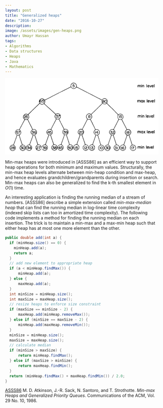 ```yaml
---
layout: post
title: "Generalized heaps"
date: "2016-10-27"
description:
image: /assets/images/gen-heaps.png
author: Umayr Hassan
tags:
- Algorithms
- Data structures
- Heaps
- Java
- Mathematics
---
```


![screen-shot-2016-10-27-at-10-31-39-am](/assets/images/screen-shot-2016-10-27-at-10-31-39-am.png)

Min-max heaps were introduced in [ASSS86] as an efficient way to support heap operations for both minimum and maximum values. 
Structurally, the min-max heap levels alternate between min-heap condition and max-heap, and hence evaluates 
grandchildren/grandparents during insertion or search. Min-max heaps can also be generalized to find the 
k-th smallest element in $O(1)$ time.

An interesting application is finding the running median of a stream of numbers. [ASSS86] describe a simple extension 
called _min-max-median heap_ that can find the running median in log-linear time complexity (indexed skip lists can too 
in amortized time complexity). The following code implements a method for finding the running median on each insertion. 
The trick is to maintain a min-max and a max-min heap such that either heap has at most one more element than the other.

```java
public double add(int a) {
  if (minHeap.size() == 0) {
    minHeap.add(a);
    return a;
  }
  // add new element to appropriate heap
  if (a < minHeap.findMax()) {
      minHeap.add(a);
  } else {
      maxHeap.add(a);
  }
  int minSize = minHeap.size();
  int maxSize = maxHeap.size();
  // resize heaps to enforce size constraint
  if (maxSize == minSize - 2) {
      maxHeap.add(minHeap.removeMax());
  } else if (minSize == maxSize - 2) {
      minHeap.add(maxHeap.removeMin());
  }
  minSize = minHeap.size();
  maxSize = maxHeap.size();
  // calculate median
  if (minSize > maxSize) {
      return minHeap.findMax();
  } else if (maxSize > minSize) {
      return maxHeap.findMin();
  }
  return (minHeap.findMax() + maxHeap.findMin()) / 2.0;
}
```

[ASSS86](http://www.akira.ruc.dk/~keld/teaching/algoritmedesign_f03/Artikler/02/Atkinson86.pdf) M. D. Atkinson, J.-R. Sack, N. Santoro, and T. Strothotte. _Min-max Heaps and Generalized Priority Queues_. Communications of the ACM, Vol. 29 No. 10, 1986.
